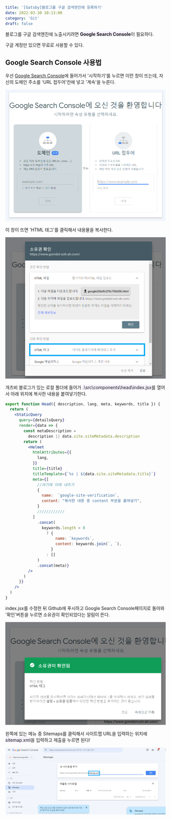 ```yaml
title: '[Gatsby]블로그를 구글 검색엔진에 등록하기'
date: 2022-03-30 10:13:00
category: 'Git'
draft: false
```

블로그를 구글 검색엔진에 노출시키려면 <span style='background-color: #f5f0ff'>**Google Search Console**</span>이 필요하다.

구글 계정만 있으면 무료로 사용할 수 있다.

## Google Search Console 사용법

우선 [Google Search Console](https://search.google.com/search-console/about?hl=ko)에 들어가서 '시작하기'를 누르면 이런 창이 뜨는데, 자신의 도메인 주소를 'URL 접두어'칸에 넣고 '계속'을 누른다.

![](.\images\220330_01.PNG)

이 창이 뜨면 'HTML 태그'를 클릭해서 내용물을 복사한다.

![](.\images\220330_02.PNG)

개츠비 블로그가 있는 로컬 폴더에 들어가 <span style='background-color: #f5f0ff'>.\src\components\head\index.jsx</span>를 열어서 아래 위치에 복사한 내용을 붙여넣기한다.

```jsx
export function Head({ description, lang, meta, keywords, title }) {
  return (
    <StaticQuery
      query={detailsQuery}
      render={data => {
        const metaDescription =
          description || data.site.siteMetadata.description
        return (
          <Helmet
            htmlAttributes={{
              lang,
            }}
            title={title}
            titleTemplate={`%s | ${data.site.siteMetadata.title}`}
            meta={[
              //여기에 아래 내추가
              {
                name:  `google-site-verification`,
                content: "복사한 내용 중 content 부분을 붙여넣기",
              }
              ////////////
            ]
              .concat(
                keywords.length > 0
                  ? {
                      name: `keywords`,
                      content: keywords.join(`, `),
                    }
                  : []
              )
              .concat(meta)}
          />
        )
      }}
    />
  )
}
```

index.jsx를 수정한 뒤 Github에 푸시하고 Google Search Console페이지로 돌아와 '확인'버튼을 누르면 소유권이 확인되었다는 알림이 뜬다. 

![](.\images\220330_04.PNG)

왼쪽에 있는 메뉴 중 Sitemaps를 클릭해서 사이트맵 URL을 입력하는 위치에 <span style='background-color: #f5f0ff'>sitemap.xml</span>을 입력하고 제출을 누르면 된다!

![](.\images\220330_05.PNG)

